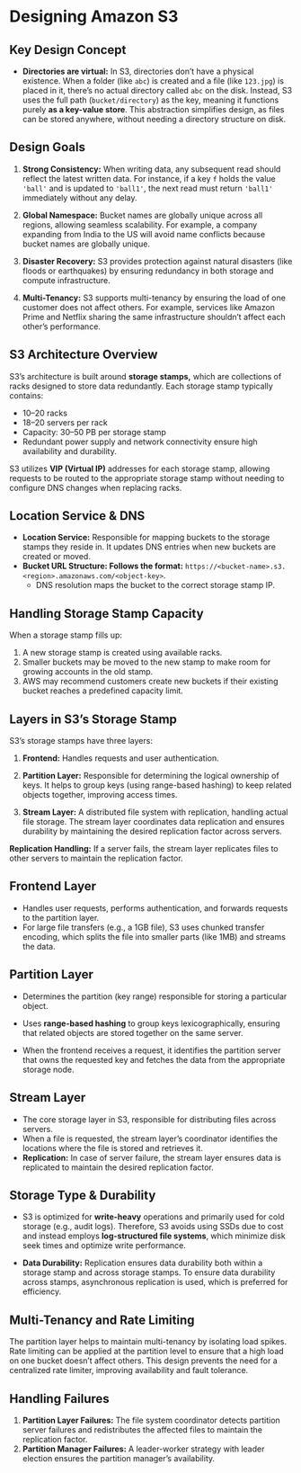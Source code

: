 # Designing Amazon S3

## Key Design Concept

- **Directories are virtual:** In S3, directories don’t have a physical existence. When a folder (like `abc`) is created and a file (like `123.jpg`) is placed in it, there’s no actual directory called `abc` on the disk. Instead, S3 uses the full path (`bucket/directory`) as the key, meaning it functions purely **as a key-value store**. This abstraction simplifies design, as files can be stored anywhere, without needing a directory structure on disk.

## Design Goals

1. **Strong Consistency:** When writing data, any subsequent read should reflect the latest written data. For instance, if a key `f` holds the value `'ball'` and is updated to `'ball1'`, the next read must return `'ball1'` immediately without any delay.

2. **Global Namespace:** Bucket names are globally unique across all regions, allowing seamless scalability. For example, a company expanding from India to the US will avoid name conflicts because bucket names are globally unique.

3. **Disaster Recovery:** S3 provides protection against natural disasters (like floods or earthquakes) by ensuring redundancy in both storage and compute infrastructure.

4. **Multi-Tenancy:** S3 supports multi-tenancy by ensuring the load of one customer does not affect others. For example, services like Amazon Prime and Netflix sharing the same infrastructure shouldn’t affect each other’s performance.

## S3 Architecture Overview

S3’s architecture is built around **storage stamps,** which are collections of racks designed to store data redundantly. Each storage stamp typically contains:

- 10–20 racks
- 18–20 servers per rack
- Capacity: 30–50 PB per storage stamp
- Redundant power supply and network connectivity ensure high availability and durability.

S3 utilizes **VIP (Virtual IP)** addresses for each storage stamp, allowing requests to be routed to the appropriate storage stamp without needing to configure DNS changes when replacing racks.

## Location Service & DNS

- **Location Service:** Responsible for mapping buckets to the storage stamps they reside in. It updates DNS entries when new buckets are created or moved.
- **Bucket URL Structure: Follows the format:**
`https://<bucket-name>.s3.<region>.amazonaws.com/<object-key>`.
    - DNS resolution maps the bucket to the correct storage stamp IP.

## Handling Storage Stamp Capacity
When a storage stamp fills up:

1. A new storage stamp is created using available racks.
2. Smaller buckets may be moved to the new stamp to make room for growing accounts in the old stamp.
3. AWS may recommend customers create new buckets if their existing bucket reaches a predefined capacity limit.

## Layers in S3’s Storage Stamp
S3’s storage stamps have three layers:

1. **Frontend:** Handles requests and user authentication.
2. **Partition Layer:** Responsible for determining the logical ownership of keys. It helps to group keys (using range-based hashing) to keep related objects together, improving access times.

3. **Stream Layer:** A distributed file system with replication, handling actual file storage. The stream layer coordinates data replication and ensures durability by maintaining the desired replication factor across servers.

**Replication Handling:** If a server fails, the stream layer replicates files to other servers to maintain the replication factor.

## Frontend Layer
- Handles user requests, performs authentication, and forwards requests to the partition layer.
- For large file transfers (e.g., a 1GB file), S3 uses chunked transfer encoding, which splits the file into smaller parts (like 1MB) and streams the data.

## Partition Layer
- Determines the partition (key range) responsible for storing a particular object.
- Uses **range-based hashing** to group keys lexicographically, ensuring that related objects are stored together on the same server.

- When the frontend receives a request, it identifies the partition server that owns the requested key and fetches the data from the appropriate storage node.

## Stream Layer
- The core storage layer in S3, responsible for distributing files across servers.
- When a file is requested, the stream layer’s coordinator identifies the locations where the file is stored and retrieves it.
- **Replication:** In case of server failure, the stream layer ensures data is replicated to maintain the desired replication factor.

## Storage Type & Durability
- S3 is optimized for **write-heavy** operations and primarily used for cold storage (e.g., audit logs). Therefore, S3 avoids using SSDs due to cost and instead employs **log-structured file systems**, which minimize disk seek times and optimize write performance.

- **Data Durability:** Replication ensures data durability both within a storage stamp and across storage stamps. To ensure data durability across stamps, asynchronous replication is used, which is preferred for efficiency.

## Multi-Tenancy and Rate Limiting
The partition layer helps to maintain multi-tenancy by isolating load spikes. Rate limiting can be applied at the partition level to ensure that a high load on one bucket doesn’t affect others. This design prevents the need for a centralized rate limiter, improving availability and fault tolerance.

## Handling Failures
1. **Partition Layer Failures:** The file system coordinator detects partition server failures and redistributes the affected files to maintain the replication factor.
2. **Partition Manager Failures:** A leader-worker strategy with leader election ensures the partition manager’s availability.